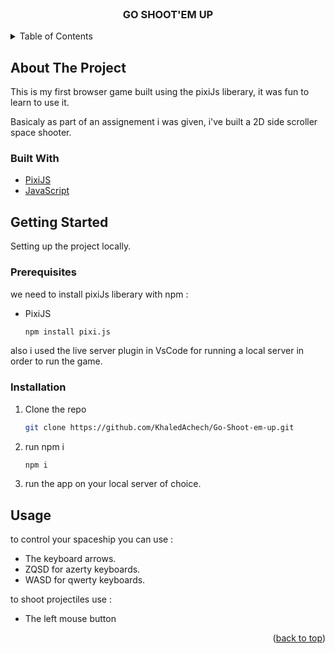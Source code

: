 <div id="top"></div>

<br />
<div align="center">
  <h3 align="center">GO SHOOT'EM UP</h3>
</div>

<!-- TABLE OF CONTENTS -->
<details>
  <summary>Table of Contents</summary>
  <ol>
    <li>
      <a href="#about-the-project">About The Project</a>
      <ul>
        <li><a href="#built-with">Built With</a></li>
      </ul>
    </li>
    <li>
      <a href="#getting-started">Getting Started</a>
      <ul>
        <li><a href="#prerequisites">Prerequisites</a></li>
        <li><a href="#installation">Installation</a></li>
      </ul>
    </li>
    <li><a href="#usage">Usage</a></li>
  </ol>
</details>

<!-- ABOUT THE PROJECT -->

## About The Project

This is my first browser game built using the pixiJs liberary, it was fun to learn to use it.

Basicaly as part of an assignement i was given, i've built a 2D side scroller space shooter.

### Built With

- [PixiJS](https://pixijs.com/)
- [JavaScript](https://www.javascript.com/)

<!-- GETTING STARTED -->

## Getting Started

Setting up the project locally.

### Prerequisites

we need to install pixiJs liberary with npm :

- PixiJS
  ```sh
  npm install pixi.js
  ```

also i used the live server plugin in VsCode for running a local server in order to run the game.

### Installation

1. Clone the repo
   ```sh
   git clone https://github.com/KhaledAchech/Go-Shoot-em-up.git
   ```
2. run npm i
   ```sh
   npm i
   ```
3. run the app on your local server of choice.

<!-- USAGE EXAMPLES -->

## Usage

to control your spaceship you can use :

- The keyboard arrows.
- ZQSD for azerty keyboards.
- WASD for qwerty keyboards.

to shoot projectiles use :

- The left mouse button

<p align="right">(<a href="#top">back to top</a>)</p>
